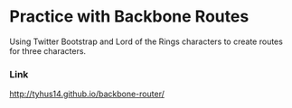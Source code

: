 # Practice with Backbone Routes

Using Twitter Bootstrap and Lord of the Rings characters to create routes for three characters.


### Link 

http://tyhus14.github.io/backbone-router/